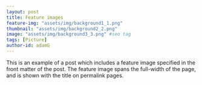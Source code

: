 ```yaml
---
layout: post
title: Feature images
feature-img: "assets/img/background1_1.png"
thumbnail: "assets/img/background2_2.png"
image: "assets/img/background3_3.png" #seo tag
tags: [Picture]
author-id: adamG
---
```


This is an example of a post which includes a feature image specified in the front matter of the post. The feature image spans the full-width of the page, and is shown with the title on permalink pages.
